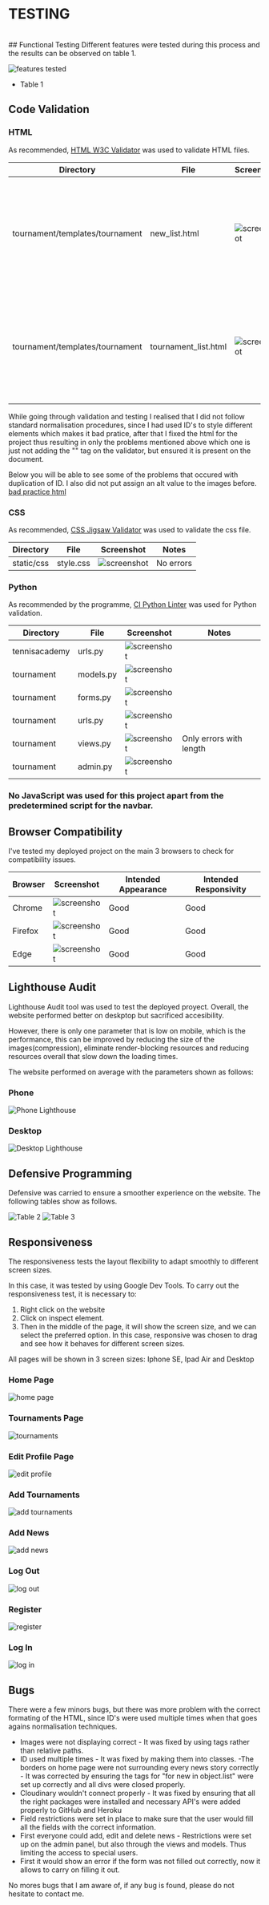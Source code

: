 # TESTING
<br>
## Functional Testing
Different features were tested during this process and the results can be observed on table 1.

![features tested](documentation/testing/features%20tested.png) 
 - Table 1


## Code Validation

### HTML

As recommended, [HTML W3C Validator](https://validator.w3.org) was used to validate HTML files.

| Directory | File | Screenshot | Notes |
| --- | --- | --- | --- |
| tournament/templates/tournament | new_list.html | ![screenshot](documentation/testing/home-w3c.png) | 1 error present on all pages - it comes from the fontawesome kit: transform: var(--fa-rotate-angle, none)|
| tournament/templates/tournament | tournament_list.html | ![screenshot](documentation/testing/tournamentsw3c-.png) | 1 error present on all pages - it comes from the fontawesome kit: transform: var(--fa-rotate-angle, none)|

While going through validation and testing I realised that I did not follow standard normalisation procedures, since I had used ID's to style different elements which makes it bad pratice, after that I fixed the html for the project thus resulting in only the problems mentioned above which one is just not adding the "<!DOCTYPE html>" tag on the validator, but ensured it is present on the document.

Below you will be able to see some of the problems that occured with duplication of ID. I also did not put assign an alt value to the images before. [bad practice html](documentation/testing/Duplication%20of%20ID.png)


### CSS

As recommended, [CSS Jigsaw Validator](https://jigsaw.w3.org/css-validator) was used to validate the css file.


| Directory | File | Screenshot | Notes |
| --- | --- | --- | --- |
| static/css | style.css | ![screenshot](documentation/testing/css-w3c.png)| No errors |

### Python

As recommended by the programme, [CI Python Linter](https://pep8ci.herokuapp.com) was used for Python validation.

| Directory | File | Screenshot | Notes |
| --- | --- | --- | --- |
| tennisacademy | urls.py |  ![screenshot](documentation/testing/urls-py.png) |
| tournament | models.py |  ![screenshot](documentation/testing/models-py.png) |
| tournament | forms.py |  ![screenshot](documentation/testing/forms-py.png) |
| tournament | urls.py |  ![screenshot](documentation/testing/urls-tourn-py.png) |
| tournament | views.py |  ![screenshot](documentation/testing/views-py.png) | Only errors with length |
| tournament | admin.py |  ![screenshot](documentation/testing/admin-py.png) |

### No JavaScript was used for this project apart from the predetermined script for the navbar.


## Browser Compatibility

I've tested my deployed project on the main 3 browsers to check for compatibility issues.

| Browser | Screenshot | Intended Appearance | Intended Responsivity |
| --- | --- | --- | --- |
| Chrome| ![screenshot](documentation/testing/chrome.png) | Good | Good |
| Firefox| ![screenshot](documentation/testing/firefox.png) | Good | Good |
| Edge| ![screenshot](documentation/testing/edge.png) | Good | Good |


## Lighthouse Audit

Lighthouse Audit tool was used to test the deployed proyect. Overall, the website performed better on deskptop but sacrificed accesibility.

However, there is only one parameter that is low on mobile, which is the performance, this can be improved by reducing the size of the images(compression), eliminate render-blocking resources and reducing resources overall that slow down the loading times.

The website performed on average with the parameters shown as follows:

### Phone
![Phone Lighthouse](documentation/testing/lighthouse-phone.png)

### Desktop
![Desktop Lighthouse](documentation/testing/lighthouse-desktop.png)


## Defensive Programming

Defensive was carried to ensure a smoother experience on the website. The following tables show as follows.

![Table 2](documentation/testing/home,%20tournaments,%20news.png)
![Table 3](documentation/testing/Profile,%20Edit%20Profile,%20Add%20Tournament,%20Add%20News,%20Register,%20Log%20In,%20Log%20Out.png)

## Responsiveness

The responsiveness tests the layout flexibility to adapt smoothly to different screen sizes.

In this case, it was tested by using Google Dev Tools. To carry out the responsiveness test, it is necessary to:

1. Right click on the website
2. Click on inspect element.
3. Then in the middle of the page, it will show the screen size, and we can select the preferred option. In this case, responsive was chosen to drag and see how it behaves for different screen sizes.

All pages will be shown in 3 screen sizes:  Iphone SE, Ipad Air and Desktop

### Home Page
 ![home page](documentation/testing/home.gif)

### Tournaments Page

![tournaments](documentation/testing/tournaments.gif)

### Edit Profile Page

![edit profile](documentation/testing/edit%20profile.gif)

### Add Tournaments

![add tournaments](documentation/testing/add%20tournament.gif)

### Add News

![add news](documentation/testing/add%20news.gif)

### Log Out

![log out](documentation/testing/log%20out.gif)

### Register

![register](documentation/testing/sign%20up.gif)

### Log In

![log in](documentation/testing/log%20in.gif)


## Bugs

There were a few minors bugs, but there was more problem with the correct formating of the HTML, since ID's were used multiple times when that goes agains normalisation techniques.

- Images were not displaying correct - It was fixed by using tags rather than relative paths.
- ID used multiple times - It was fixed by making them into classes.
-The borders on home page were not surrounding every news story correctly - It was corrected by ensuring the tags for "for new in object.list" were set up correctly and all divs were closed properly.
- Cloudinary wouldn't connect properly - It was fixed by ensuring that all the right packages were installed and necessary API's were added properly to GitHub and Heroku
- Field restrictions were set in place to make sure that the user would fill all the fields with the correct information.
- First everyone could add, edit and delete news - Restrictions were set up on the admin panel, but also through the views and models. Thus limiting the access to special users.
- First it would show an error if the form was not filled out correctly, now it allows to carry on filling it out.

No mores bugs that I am aware of, if any bug is found, please do not hesitate to contact me.
